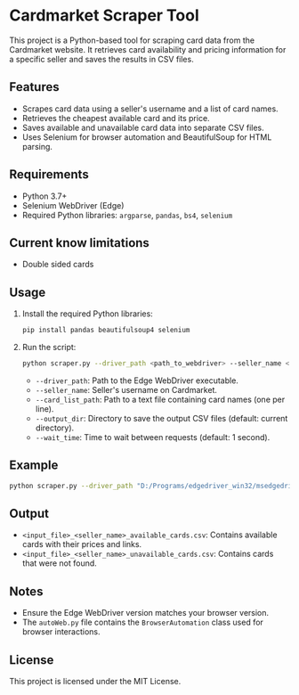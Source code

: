 # Cardmarket Scraper Tool

This project is a Python-based tool for scraping card data from the Cardmarket website. It retrieves card availability and pricing information for a specific seller and saves the results in CSV files.

## Features

- Scrapes card data using a seller's username and a list of card names.
- Retrieves the cheapest available card and its price.
- Saves available and unavailable card data into separate CSV files.
- Uses Selenium for browser automation and BeautifulSoup for HTML parsing.

## Requirements

- Python 3.7+
- Selenium WebDriver (Edge)
- Required Python libraries: `argparse`, `pandas`, `bs4`, `selenium`

## Current know limitations

- Double sided cards

## Usage

1. Install the required Python libraries:
    ```bash
    pip install pandas beautifulsoup4 selenium
    ```

2. Run the script:
    ```bash
    python scraper.py --driver_path <path_to_webdriver> --seller_name <seller_username> --card_list_path <path_to_card_list> --output_dir <output_directory> --wait_time <time_in_seconds>
    ```

    - `--driver_path`: Path to the Edge WebDriver executable.
    - `--seller_name`: Seller's username on Cardmarket.
    - `--card_list_path`: Path to a text file containing card names (one per line).
    - `--output_dir`: Directory to save the output CSV files (default: current directory).
    - `--wait_time`: Time to wait between requests (default: 1 second).

## Example

```bash
python scraper.py --driver_path "D:/Programs/edgedriver_win32/msedgedriver.exe" --seller_name "Manamaze" --card_list_path "cards.txt" --output_dir "output" --wait_time 2
```

## Output

- `<input_file>_<seller_name>_available_cards.csv`: Contains available cards with their prices and links.
- `<input_file>_<seller_name>_unavailable_cards.csv`: Contains cards that were not found.

## Notes

- Ensure the Edge WebDriver version matches your browser version.
- The `autoWeb.py` file contains the `BrowserAutomation` class used for browser interactions.

## License

This project is licensed under the MIT License.  
